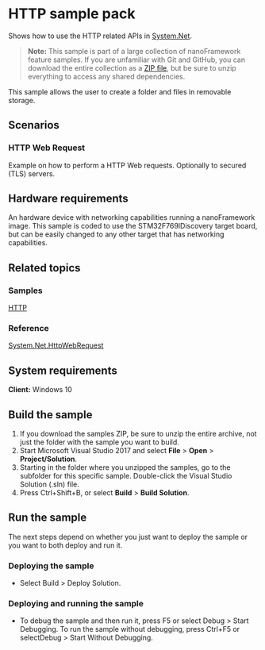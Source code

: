 # HTTP sample pack

Shows how to use the HTTP related APIs in [System.Net](http://docs.nanoframework.net/api/System.Net.html).

> **Note:** This sample is part of a large collection of nanoFramework feature samples.
> If you are unfamiliar with Git and GitHub, you can download the entire collection as a
> [ZIP file](https://github.com/nanoframework/Samples/archive/master.zip), but be
> sure to unzip everything to access any shared dependencies.
<!-- For more info on working with the ZIP file, 
> the samples collection, and GitHub, see [Get the UWP samples from GitHub](https://aka.ms/ovu2uq). 
> For more samples, see the [Samples portal](https://aka.ms/winsamples) on the Windows Dev Center.  -->

This sample allows the user to create a folder and files in removable storage.

## Scenarios

### HTTP Web Request

Example on how to perform a HTTP Web requests. Optionally to secured (TLS) servers.

## Hardware requirements

An hardware device with networking capabilities running a nanoFramework image.
This sample is coded to use the STM32F769IDiscovery target board, but can be easily changed to any other target that has networking capabilities.

## Related topics

### Samples

[HTTP](/HTTP)

### Reference

[System.Net.HttpWebRequest](http://docs.nanoframework.net/api/System.Net.HttpWebRequest.html)

<!-- [nanoFramework app samples]() -->

## System requirements

**Client:** Windows 10

## Build the sample

1. If you download the samples ZIP, be sure to unzip the entire archive, not just the folder with the sample you want to build. 
2. Start Microsoft Visual Studio 2017 and select **File** \> **Open** \> **Project/Solution**.
3. Starting in the folder where you unzipped the samples, go to the subfolder for this specific sample. Double-click the Visual Studio Solution (.sln) file.
4. Press Ctrl+Shift+B, or select **Build** \> **Build Solution**.

## Run the sample

The next steps depend on whether you just want to deploy the sample or you want to both deploy and run it.

### Deploying the sample

- Select Build > Deploy Solution.

### Deploying and running the sample

- To debug the sample and then run it, press F5 or select Debug >  Start Debugging. To run the sample without debugging, press Ctrl+F5 or selectDebug > Start Without Debugging.
